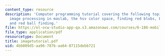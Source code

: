 ```yaml
---
content_type: resource
description: 'Computer programming tutorial covering the following topics: introduction,
  image processing in maslab, the hsv color space, finding red blobs, blue line filtering,
  and red ball finding.'
file: https://ol-ocw-studio-app-qa.s3.amazonaws.com/courses/6-186-mobile-autonomous-systems-laboratory-january-iap-2005/4bb009d5aa96787baa6487115debb721_imagetutorial.pdf
file_type: application/pdf
resourcetype: Document
title: imagetutorial.pdf
uid: 4bb009d5-aa96-787b-aa64-87115debb721
---
```

